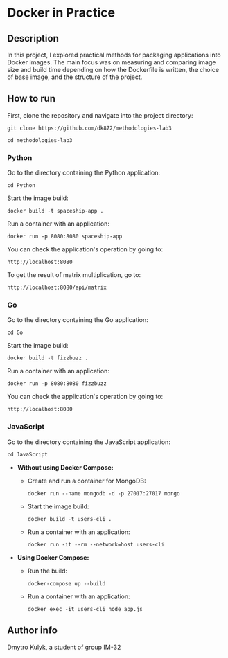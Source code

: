 # Docker in Practice

## Description
In this project, I explored practical methods for packaging applications into Docker images. The main focus was on measuring and comparing image size and build time depending on how the Dockerfile is written, the choice of base image, and the structure of the project.

## How to run
First, clone the repository and navigate into the project directory:
```
git clone https://github.com/dk872/methodologies-lab3
```
```
cd methodologies-lab3
```

### Python
Go to the directory containing the Python application:
```
cd Python
```
Start the image build:
```
docker build -t spaceship-app .
```
Run a container with an application:
```
docker run -p 8080:8080 spaceship-app
```
You can check the application's operation by going to:
```
http://localhost:8080
```
To get the result of matrix multiplication, go to:
```
http://localhost:8080/api/matrix
```

### Go
Go to the directory containing the Go application:
```
cd Go
```
Start the image build:
```
docker build -t fizzbuzz .
```
Run a container with an application:
```
docker run -p 8080:8080 fizzbuzz
```
You can check the application's operation by going to:
```
http://localhost:8080
```

### JavaScript
Go to the directory containing the JavaScript application:
```
cd JavaScript
```

- **Without using Docker Compose:**
  - Create and run a container for MongoDB:
    ```
    docker run --name mongodb -d -p 27017:27017 mongo
    ```
  - Start the image build:
    ```
    docker build -t users-cli .
    ```
  - Run a container with an application:
    ```
    docker run -it --rm --network=host users-cli
    ```

- **Using Docker Compose:**
  - Run the build:
    ```
    docker-compose up --build
    ```
  - Run a container with an application:
    ```
    docker exec -it users-cli node app.js
    ```

## Author info
Dmytro Kulyk, a student of group IM-32
